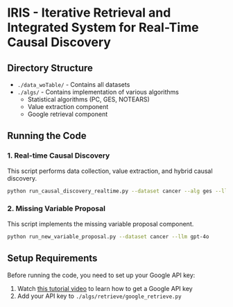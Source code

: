 # IRIS - Iterative Retrieval and Integrated System for Real-Time Causal Discovery

## Directory Structure
- `./data_woTable/` - Contains all datasets
- `./algs/` - Contains implementation of various algorithms
  - Statistical algorithms (PC, GES, NOTEARS)
  - Value extraction component
  - Google retrieval component

## Running the Code

### 1. Real-time Causal Discovery
This script performs data collection, value extraction, and hybrid causal discovery.

```bash
python run_causal_discovery_realtime.py --dataset cancer --alg ges --llm gpt-4o
```

### 2. Missing Variable Proposal
This script implements the missing variable proposal component.

```bash
python run_new_variable_proposal.py --dataset cancer --llm gpt-4o
```

## Setup Requirements

Before running the code, you need to set up your Google API key:

1. Watch [this tutorial video](https://www.youtube.com/watch?v=D4tWHX2nCzQ) to learn how to get a Google API key
2. Add your API key to `./algs/retrieve/google_retrieve.py`
